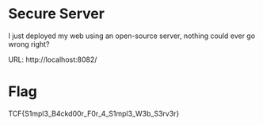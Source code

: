 # Secure Server
I just deployed my web using an open-source server, nothing could ever go wrong right?

URL: http://localhost:8082/

# Flag
TCF{S1mpl3_B4ckd00r_F0r_4_S1mpl3_W3b_S3rv3r}